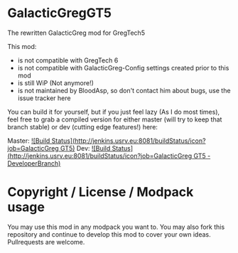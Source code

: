 # GalacticGregGT5
The rewritten GalacticGreg mod for GregTech5

This mod:

- is not compatible with GregTech 6
- is not compatible with GalacticGreg-Config settings created prior to this mod
- is still WiP (Not anymore!)
- is not maintained by BloodAsp, so don't contact him about bugs, use the issue tracker here

You can build it for yourself, but if you just feel lazy (As I do most times), feel free to grab a compiled version
for either master (will try to keep that branch stable) or dev (cutting edge features!) here:

Master: [![Build Status](http://jenkins.usrv.eu:8081/buildStatus/icon?job=GalacticGreg GT5)](http://jenkins.usrv.eu:8081/job/GalacticGreg%20GT5/)
Dev: [![Build Status](http://jenkins.usrv.eu:8081/buildStatus/icon?job=GalacticGreg GT5 - DeveloperBranch)](http://jenkins.usrv.eu:8081/job/GalacticGreg%20GT5%20-%20DeveloperBranch/)



# Copyright / License / Modpack usage
You may use this mod in any modpack you want to. You may also fork this repository and continue to develop this mod to cover your own ideas. Pullrequests are welcome.
